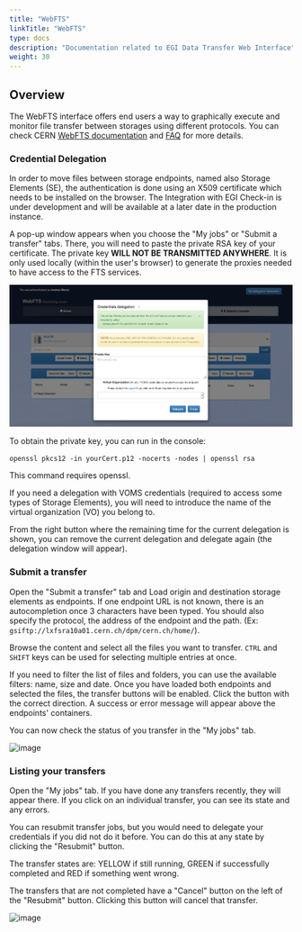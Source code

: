```yaml
---
title: "WebFTS"
linkTitle: "WebFTS"
type: docs
description: "Documentation related to EGI Data Transfer Web Interface"
weight: 30
---
```


## Overview 

The WebFTS interface offers end users a way to graphically execute and monitor file 
transfer between storages using different protocols. You can check CERN [WebFTS 
documentation](https://fts3-docs.web.cern.ch/fts3-docs/docs/webfts/userguide.html) and 
[FAQ](https://fts3-docs.web.cern.ch/fts3-docs/docs/webfts/faq.html) for more details.

### Credential Delegation

In order to move files between storage endpoints, named also Storage Elements (SE), 
the authentication is done using an X509 certificate which needs to be installed on the 
browser. The Integration with EGI Check-in is under development and will be available at 
a later date in the production instance.

A pop-up window appears when you choose the "My jobs" or "Submit a transfer" tabs. 
There, you will need to paste the private RSA key of your certificate. 
The private key **WILL NOT BE TRANSMITTED ANYWHERE**. It is only used locally 
(within the user's browser) to generate the proxies needed to have access to the FTS 
services.

![image](webfts_delegate.png)

To obtain the private key, you can run in the console:

```console
openssl pkcs12 -in yourCert.p12 -nocerts -nodes | openssl rsa
```

This command requires openssl.

If you need a delegation with VOMS credentials (required to access some types of 
Storage Elements), you will need to introduce the name of the virtual organization (VO)
you belong to. 

From the right button where the remaining time for the current delegation is shown,
 you can remove the current delegation and delegate again (the delegation window will appear).

### Submit a transfer

Open the "Submit a transfer" tab and Load origin and destination storage elements 
as endpoints.
If one endpoint URL is not known, there is an autocompletion once 3 characters have been typed.
You should also specify the protocol, the address of the endpoint and the path. (Ex:
```gsiftp://lxfsra10a01.cern.ch/dpm/cern.ch/home/```). 

Browse the content and select all the files you want to transfer. `CTRL` and `SHIFT` keys can be used
for selecting multiple entries at once.

If you need to filter the list of files and folders, you can use the available filters: 
name, size and date.  Once you have loaded both endpoints and selected the files, the transfer 
buttons will be enabled.
Click the button with the correct direction. A success or error message will appear above the 
endpoints' containers. 

You can now check the status of you transfer in the "My jobs" tab.

![image](webfts_submit.png)

### Listing your transfers

Open the "My jobs" tab. If you have done any transfers recently, they will appear there. 
If you click on an individual transfer, you can see its state and any errors.

You can resubmit transfer jobs, but you would need to delegate your credentials if you did not 
do it before. You can do this at any state by clicking the "Resubmit" button.

The transfer states are: YELLOW if still running, GREEN if successfully completed and RED if 
something went wrong.

The transfers that are not completed have a "Cancel" button on the left of the "Resubmit" button.
Clicking this button will cancel that transfer.

![image](webfts_monitor.png)

